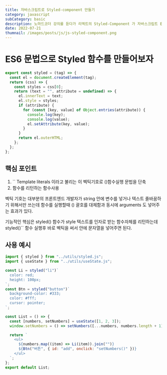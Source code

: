 ```yaml
---
title: 자바스크립트로 Styled-component 만들기
category: javascript
subCategory: basic
description: 노마드코더 강의를 듣다가 리액트의 Styled-Component 가 자바스크립트 ES6문법을 사용한것을 알게되어 직접 만들어보았다.
date: 2022-07-21
thumnail: /images/posts/js/js-styled-component.png
---
```


# ES6 문법으로 Styled 함수를 만들어보자

```js
export const styled = (tag) => {
  const el = document.createElement(tag);
  return (css) => {
    const styles = css[0];
    return (text = "", attribute = undefined) => {
      el.innerText = text;
      el.style = styles;
      if (attribute) {
        for (const [key, value] of Object.entries(attribute)) {
          console.log(key);
          console.log(value);
          el.setAttribute(key, value);
        }
      }
      return el.outerHTML;
    };
  };
};
```

## 핵심 포인트

1. `` Template literals 이라고 불리는 이 벡틱기호로 ()함수실행 문법을 단축
2. 함수를 리턴하는 함수사용

벡틱 기호는 대부분의 프론트엔드 개발자가 string 안에 변수를 넣거나 텍스트 줄바꿈하기 위해서만 쓰는데 함수를 실행할때 () 괄호를 대체함과 동시에 arguments 도 넣어주는 효과가 있다.

기능적인 핵심은 styled() 함수가 style 텍스트를 인자로 받는 함수자체를 리턴하는데 styled()`` 함수 실행후 바로 벡틱을 써서 안에 문자열을 넣어주면 된다.

## 사용 예시

```js
import { styled } from "../utils/styled.js";
import { useState } from "../utils/useState.js";

const Li = styled("li")`
  color: red;
  height: 100px;
`;
const Btn = styled("button")`
  background-color: #333;
  color: #fff;
  cursor: pointer;
`;

const List = () => {
  const [numbers, setNumbers] = useState([1, 2, 3]);
  window.setNumbers = () => setNumbers([...numbers, numbers.length + 1]);

  return `
    <ul>
      ${numbers.map((item) => Li(item)).join("")}
      ${Btn("버튼", { id: "add", onclick: "setNumbers()" })}
    </ul>
  `;
};
export default List;
```
